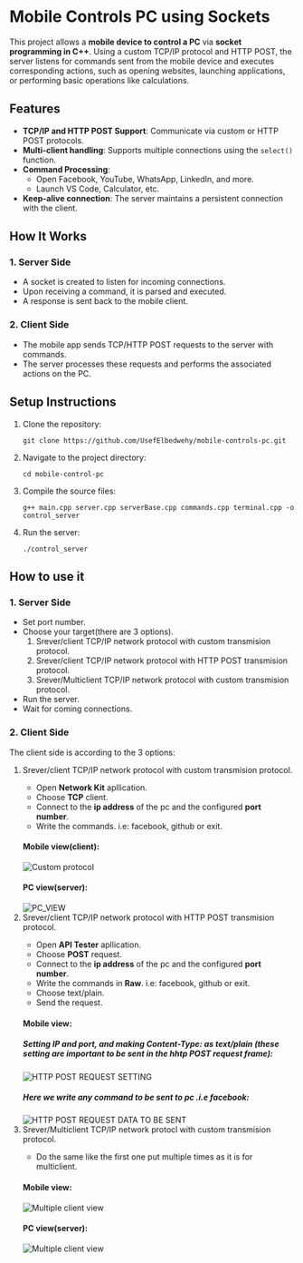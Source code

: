 <!DOCTYPE html>
<html lang="en">
<head>
    <meta charset="UTF-8">
    <meta name="viewport" content="width=device-width, initial-scale=1.0">
</head>
<body>

<h1>Mobile Controls PC using Sockets</h1>

<p>This project allows a <strong>mobile device to control a PC</strong> via <strong>socket programming in C++</strong>. Using a custom TCP/IP protocol and HTTP POST, the server listens for commands sent from the mobile device and executes corresponding actions, such as opening websites, launching applications, or performing basic operations like calculations.</p>
<h2>Features</h2>
<ul>
    <li><strong>TCP/IP and HTTP POST Support</strong>: Communicate via custom or HTTP POST protocols.</li>
    <li><strong>Multi-client handling</strong>: Supports multiple connections using the <code>select()</code> function.</li>
    <li><strong>Command Processing</strong>:
        <ul>
            <li>Open Facebook, YouTube, WhatsApp, LinkedIn, and more.</li>
            <li>Launch VS Code, Calculator, etc.</li>
        </ul>
    </li>
    <li><strong>Keep-alive connection</strong>: The server maintains a persistent connection with the client.</li>
</ul>
<h2>How It Works</h2>
<h3>1. Server Side</h3>
<ul>
    <li>A socket is created to listen for incoming connections.</li>
    <li>Upon receiving a command, it is parsed and executed.</li>
    <li>A response is sent back to the mobile client.</li>
</ul>
<h3>2. Client Side</h3>
<ul>
    <li>The mobile app sends TCP/HTTP POST requests to the server with commands.</li>
    <li>The server processes these requests and performs the associated actions on the PC.</li>
</ul>
<h2>Setup Instructions</h2>
<ol>
    <li>Clone the repository:
        <pre><code>git clone https://github.com/UsefElbedwehy/mobile-controls-pc.git</code></pre>
    </li>
    <li>Navigate to the project directory: 
    <pre><code>cd mobile-control-pc</code></pre>
    </li>
    <li>Compile the source files: <pre><code>g++ main.cpp server.cpp serverBase.cpp commands.cpp terminal.cpp -o control_server</code></pre>
    </li>
    <li>Run the server: <pre><code>./control_server</code></pre>
    </li>
</ol>
<h2>How to use it</h2>
<h3>1. Server Side</h3>
<ul>
    <li>Set port number.</li>
    <li>Choose your target(there are 3 options).<ol>    
        <li>
        Srever/client TCP/IP network protocol  with custom transmision protocol.</li>
        <li>
        Srever/client TCP/IP network protocol  with HTTP POST transmision protocol.
        </li>
        <li>
        Srever/Multiclient TCP/IP network protocol with custom transmision protocol.
        </li>
    </ol>
    </li>
    <li>Run the server.</li>
    <li>Wait for coming connections.</li>
</ul>
<h3>2. Client Side</h3>
<p>The client side is according to the 3 options:</p>
<ol> 
<li>
Srever/client TCP/IP network protocol  with custom transmision protocol.
</li>
    <ul>   
        <li>
        Open <strong>Network Kit</strong> apllication.
        </li>
        <li> 
        Choose <strong>TCP</strong> client.
        </li>
        <li>
        Connect to the <strong>ip address</strong> of the pc and the configured <strong>port number</strong>.</li>
        <li>
        Write the commands. i.e: facebook, github or exit.
        </li>
    </ul>
<h4>Mobile view(client):</h4>
<img src="Images/NETWORK_KIT.jpeg" alt="Custom protocol">
<h4>PC view(server):</h4>
<img src="Images/PC_VIEW_1.png" alt="PC_VIEW">
<li>
Srever/client TCP/IP network protocol  with HTTP POST transmision protocol.
</li>
    <ul>    
        <li>
        Open <strong>API Tester</strong> apllication.
        </li>
        <li> 
        Choose <strong>POST</strong> request.
        </li>
        <li>
        Connect to the <strong>ip address</strong> of the pc and the configured <strong>port number</strong>.</li>
        <li>
        Write the commands in <strong>Raw</strong>. i.e: facebook, github or exit.
        </li>
        <li>
        Choose text/plain.
        </li>
        <li>
        Send the request.
        </li>
    </ul>
    <h4>Mobile view:</h4>
    <h5>Setting IP and port, and making Content-Type: as text/plain (these setting are important to be sent in the hhtp POST request frame):</h5>
<img src="Images/HTTP_POST_REQUEST.jpeg" alt="HTTP POST REQUEST SETTING">
<h5>Here we write any command to be sent to pc .i.e facebook:</h5>
<img src="Images/DATA_FOR_POST_REQUEST.jpeg" alt="HTTP POST REQUEST DATA TO BE SENT">
<li>
Srever/Multiclient TCP/IP network protocl with custom transmision protocol.
</li>
    <ul>    
        <li>
        Do the same like the first one put multiple times as it is for multiclient.</li>
    </ul>
    <h4>Mobile view:</h4>
    <img src="Images/Multiple_Clients.jpeg" alt="Multiple client view">
    <h4>PC view(server):</h4>
    <img src="Images/Server_MultipleClients_SOCKET.png" alt="Multiple client view">
</ol>
</body>
</html>
